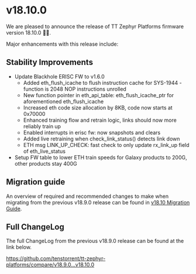# v18.10.0

We are pleased to announce the release of TT Zephyr Platforms firmware version 18.10.0 🥳🎉.

Major enhancements with this release include:

<!-- H3 Performance Improvements, if applicable -->
<!-- H3 New and Experimental Features, if applicable -->
<!-- H3 External Project Collaboration Efforts, if applicable -->

## Stability Improvements

* Update Blackhole ERISC FW to v1.6.0
  * Added eth_flush_icache to flush instruction cache for SYS-1944 - function is 2048 NOP instructions unrolled
  * New function pointer in eth_api_table: eth_flush_icache_ptr for aforementioned eth_flush_icache
  * Increased eth code size allocation by 8KB, code now starts at 0x70000
  * Enhanced training flow and retrain logic, links should now more reliably train up
  * Enabled interrupts in erisc fw: now snapshots and clears
  * Added live retraining when check_link_status() detects link down
  * ETH msg LINK_UP_CHECK: fast check to only update rx_link_up field of eth_live_status
* Setup FW table to lower ETH train speeds for Galaxy products to 200G, other products stay 400G

<!-- H1 Security vulnerabilities fixed? -->

<!-- H2 API Changes, if applicable -->

<!-- H3 Removed APIs, H3 Deprecated APIs, H3 New APIs, if applicable -->

<!-- UL PCIe -->
<!-- UL DDR -->
<!-- UL Ethernet -->
<!-- UL Telemetry -->
<!-- UL Debug / Developer Features -->
<!-- UL Drivers -->
<!-- UL Libraries -->

<!-- H2 New Samples, if applicable -->

<!-- UL PCIe -->
<!-- UL DDR -->
<!-- UL Ethernet -->
<!-- UL Telemetry -->
<!-- UL Debug / Developer Features -->
<!-- UL Drivers -->
<!-- UL Libraries -->

<!-- H2 Other Notable Changes, if applicable -->

<!-- UL PCIe -->
<!-- UL DDR -->
<!-- UL Ethernet -->
<!-- UL Telemetry -->
<!-- UL Debug / Developer Features -->
<!-- UL Drivers -->
<!-- UL Libraries -->

<!-- H2 New Boards, if applicable -->

## Migration guide

An overview of required and recommended changes to make when migrating from the previous v18.9.0 release can be found in [v18.10 Migration Guide](https://github.com/tenstorrent/tt-zephyr-platforms/tree/main/doc/release/migration-guide-18.10.md).

## Full ChangeLog

The full ChangeLog from the previous v18.9.0 release can be found at the link below.

https://github.com/tenstorrent/tt-zephyr-platforms/compare/v18.9.0...v18.10.0
